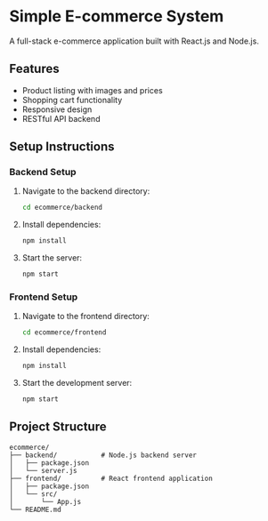 # Simple E-commerce System

A full-stack e-commerce application built with React.js and Node.js.

## Features

- Product listing with images and prices
- Shopping cart functionality
- Responsive design
- RESTful API backend

## Setup Instructions

### Backend Setup

1. Navigate to the backend directory:
   ```bash
   cd ecommerce/backend
   ```

2. Install dependencies:
   ```bash
   npm install
   ```

3. Start the server:
   ```bash
   npm start
   ```

### Frontend Setup

1. Navigate to the frontend directory:
   ```bash
   cd ecommerce/frontend
   ```

2. Install dependencies:
   ```bash
   npm install
   ```

3. Start the development server:
   ```bash
   npm start
   ```

## Project Structure

```
ecommerce/
├── backend/           # Node.js backend server
│   ├── package.json
│   └── server.js
├── frontend/          # React frontend application
│   ├── package.json
│   └── src/
│       └── App.js
└── README.md
```

